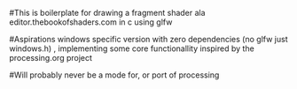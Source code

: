 #This is
boilerplate for drawing a fragment shader ala editor.thebookofshaders.com in c using glfw

#Aspirations
windows specific version with zero dependencies (no glfw just windows.h) ,
implementing some core functionallity inspired by the processing.org project

#Will probably never be
a mode for, or port of processing 
